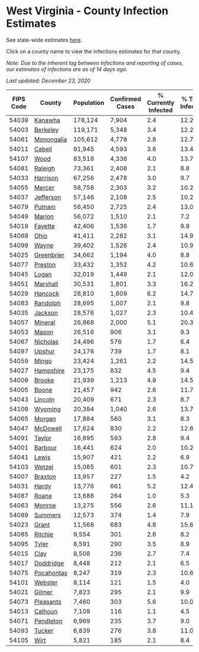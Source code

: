 # West Virginia - County Infection Estimates

See state-wide estimates [here](/infections/us-wv).

Click on a county name to view the infections estimates for that county.

*Note: Due to the inherent lag between infections and reporting of cases, our estimates of infections are as of 14 days ago.*

*Last updated: December 23, 2020*

|   FIPS Code |                   County |   Population |   Confirmed Cases |   % Currently Infected |   % Total Infected |
|-------------|--------------------------|--------------|-------------------|------------------------|--------------------|
|       54039 |       [Kanawha](kanawha) |      178,124 |             7,904 |                    2.4 |               12.2 |
|       54003 |     [Berkeley](berkeley) |      119,171 |             5,348 |                    3.4 |               12.2 |
|       54061 | [Monongalia](monongalia) |      105,612 |             4,778 |                    2.8 |               12.7 |
|       54011 |         [Cabell](cabell) |       91,945 |             4,593 |                    3.6 |               13.4 |
|       54107 |             [Wood](wood) |       83,518 |             4,336 |                    4.0 |               13.7 |
|       54081 |       [Raleigh](raleigh) |       73,361 |             2,408 |                    2.1 |                8.8 |
|       54033 |     [Harrison](harrison) |       67,256 |             2,478 |                    3.0 |                9.7 |
|       54055 |         [Mercer](mercer) |       58,758 |             2,303 |                    3.2 |               10.2 |
|       54037 |   [Jefferson](jefferson) |       57,146 |             2,108 |                    2.5 |               10.2 |
|       54079 |         [Putnam](putnam) |       56,450 |             2,725 |                    2.4 |               13.0 |
|       54049 |         [Marion](marion) |       56,072 |             1,510 |                    2.1 |                7.2 |
|       54019 |       [Fayette](fayette) |       42,406 |             1,536 |                    1.7 |                9.9 |
|       54069 |             [Ohio](ohio) |       41,411 |             2,282 |                    3.1 |               14.9 |
|       54099 |           [Wayne](wayne) |       39,402 |             1,526 |                    2.4 |               10.9 |
|       54025 | [Greenbrier](greenbrier) |       34,662 |             1,194 |                    4.0 |                8.8 |
|       54077 |       [Preston](preston) |       33,432 |             1,352 |                    4.2 |               10.6 |
|       54045 |           [Logan](logan) |       32,019 |             1,449 |                    2.1 |               12.0 |
|       54051 |     [Marshall](marshall) |       30,531 |             1,801 |                    3.3 |               16.2 |
|       54029 |       [Hancock](hancock) |       28,810 |             1,609 |                    6.2 |               14.7 |
|       54083 |     [Randolph](randolph) |       28,695 |             1,007 |                    2.1 |                9.8 |
|       54035 |       [Jackson](jackson) |       28,576 |             1,027 |                    2.3 |               10.4 |
|       54057 |       [Mineral](mineral) |       26,868 |             2,000 |                    5.1 |               20.3 |
|       54053 |           [Mason](mason) |       26,516 |               906 |                    3.1 |                9.3 |
|       54067 |     [Nicholas](nicholas) |       24,496 |               576 |                    1.7 |                6.4 |
|       54097 |         [Upshur](upshur) |       24,176 |               739 |                    1.7 |                8.1 |
|       54059 |           [Mingo](mingo) |       23,424 |             1,261 |                    2.2 |               14.5 |
|       54027 |   [Hampshire](hampshire) |       23,175 |               832 |                    4.5 |                9.4 |
|       54009 |         [Brooke](brooke) |       21,939 |             1,213 |                    4.9 |               14.5 |
|       54005 |           [Boone](boone) |       21,457 |               942 |                    2.6 |               11.7 |
|       54043 |       [Lincoln](lincoln) |       20,409 |               671 |                    2.3 |                8.7 |
|       54109 |       [Wyoming](wyoming) |       20,394 |             1,040 |                    2.6 |               13.7 |
|       54065 |         [Morgan](morgan) |       17,884 |               560 |                    3.1 |                8.3 |
|       54047 |     [McDowell](mcdowell) |       17,624 |               830 |                    2.2 |               12.6 |
|       54091 |         [Taylor](taylor) |       16,695 |               593 |                    2.8 |                9.4 |
|       54001 |       [Barbour](barbour) |       16,441 |               624 |                    2.0 |               10.2 |
|       54041 |           [Lewis](lewis) |       15,907 |               421 |                    2.2 |                6.9 |
|       54103 |         [Wetzel](wetzel) |       15,065 |               601 |                    2.3 |               10.7 |
|       54007 |       [Braxton](braxton) |       13,957 |               227 |                    1.5 |                4.2 |
|       54031 |           [Hardy](hardy) |       13,776 |               661 |                    5.2 |               12.4 |
|       54087 |           [Roane](roane) |       13,688 |               264 |                    1.0 |                5.3 |
|       54063 |         [Monroe](monroe) |       13,275 |               556 |                    2.6 |               11.1 |
|       54089 |       [Summers](summers) |       12,573 |               374 |                    1.4 |                7.9 |
|       54023 |           [Grant](grant) |       11,568 |               683 |                    4.8 |               15.6 |
|       54085 |       [Ritchie](ritchie) |        9,554 |               301 |                    2.6 |                8.2 |
|       54095 |           [Tyler](tyler) |        8,591 |               290 |                    3.5 |                8.9 |
|       54015 |             [Clay](clay) |        8,508 |               236 |                    2.7 |                7.4 |
|       54017 |   [Doddridge](doddridge) |        8,448 |               212 |                    2.1 |                6.5 |
|       54075 | [Pocahontas](pocahontas) |        8,247 |               319 |                    2.3 |               10.6 |
|       54101 |       [Webster](webster) |        8,114 |               121 |                    1.5 |                4.0 |
|       54021 |         [Gilmer](gilmer) |        7,823 |               295 |                    2.1 |                9.9 |
|       54073 |   [Pleasants](pleasants) |        7,460 |               303 |                    5.6 |               10.0 |
|       54013 |       [Calhoun](calhoun) |        7,109 |               116 |                    1.1 |                4.5 |
|       54071 |   [Pendleton](pendleton) |        6,969 |               235 |                    3.7 |                9.0 |
|       54093 |         [Tucker](tucker) |        6,839 |               276 |                    3.8 |               11.0 |
|       54105 |             [Wirt](wirt) |        5,821 |               185 |                    2.1 |                8.4 |
